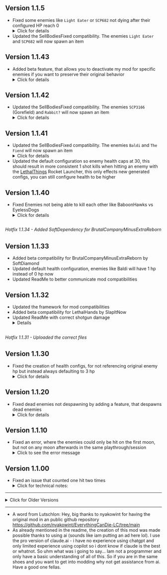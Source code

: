 ## Version 1.1.5
- Fixed some enemies like `Light Eater` or `SCP682` not dying after their configured HP reach 0 <details><summary>Click for details</summary>- Added a more forceful way of removing enemies that resist the vanilla kill method<p>- This approach should be robust for any future enemies as well</details>
- Updated the SellBodiesFixed compatibility. The enemies `Light Eater` and `SCP682` will now spawn an item
  
## Version 1.1.43

- Added beta feature, that allows you to deactivate my mod for specific enemies if you want to preserve their original behavior<details><summary>Click for details</summary>Inside the configuration file `nwnt.EverythingCanDieAlternative_Enemy_Control.cfg` you can set `Enemy.Enable = false` and my mod will let the vanilla game handle health, hits etc.<p>This can be useful if specific enemies have built-in hit/health/death mechanisms that you want to preserve.</details>

## Version 1.1.42

- Updated the SellBodiesFixed compatibility. The enemies `SCP3166` (Gorefield) and `Rabbit?` will now spawn an item <details><summary>Click for details</summary> The original SellBodiesFixed mod does not spawn an item for them. These enemies are currently hardcoded with power level 2 and 1 items. Btw, i have no clue what mod adds the Rabbit enemy or if it even spawns naturally.</details>

## Version 1.1.41

- Updated the SellBodiesFixed compatibility. The enemies `Baldi` and `The Fiend` will now spawn an item <details><summary>Click for details</summary> The original SellBodiesFixed mod does not spawn an item for them. These enemies are currently hardcoded with power level 2 items, let me know if there are more enemies that dont spawn an item with the SellBodiesFixed mod and i add them.</details>
- Updated the default configuration so enemy health caps at 30, this should result in more consistent 1 shot kills when hitting an enemy with the [LethalThings](https://thunderstore.io/c/lethal-company/p/Evaisa/LethalThings/) Rocket Launcher, this only effects new generated configs, you can still configure health to be higher

## Version 1.1.40

- Fixed Enemies not being able to kill each other like BaboonHawks vs EyelessDogs <details><summary>Click for details</summary><p> Thanks to `SpinoRavenger` for reporting it on Discord!</details>
##
###### Hotfix 1.1.34 - Added SoftDependency for BrutalCompanyMinusExtraReborn

## Version 1.1.33
- Added beta compatibility for BrutalCompanyMinusExtraReborn by SoftDiamond
- Updated default health configuration, enemies like Baldi will have 1 hp instead of 0 hp now
- Updated ReadMe to better communicate mod compatibilities

## Version 1.1.32
- Updated the framework for mod compatibilities
- Added beta compatibility for LethalHands by SlapItNow
- Updated ReadMe with correct shotgun damage<details>Thanks to `ToastIsToasty` for reporting it on Discord!</details>
##
###### Hotfix 1.1.31 - Uploaded the correct files

## Version 1.1.30

- Fixed the creation of health configs, for not referencing original enemy hp but instead always defaulting to 3 hp <details><summary>Click for details</summary><p> Thanks to `pxntxrez` for reporting it on discord!<p>This fix only takes effect when you delete your existing `nwnt.EverythingCanDieAlternative.cfg` file or during a fresh installation in a new modpack.<p>Before this fix, enemies like Forest Giant would default to 3 hp, now they default to 38 hp like in the vanilla game. You can of course still configure them back to 3 hp or whatever you like to. <p>The default configuration caps enemy hp at 38. You can still manually configure hp to be higher. Why is it limited? The enemy "The Fiend" is configured with 1000 hp, i dont think having an hitable enemy with 1000 hp is what someone expects when installing my mod. 38 is already way to much for the shovel or shotgun but eh, might change the hp cap later.</details>

## Version 1.1.20

- Fixed dead enemies not despawning by adding a feature, that despawns dead enemies <details><summary>Click for details</summary> <p>You can disable this feature in the new `nwnt.EverythingCanDieAlternative_Despawn_Rules.cfg` by setting `EnableDespawnFeature` to `false`. <p>Why should you despawn an enemy? A Coilhead will just be froozen if dead if you dont despawn it, looks awful and is bad player feedback. <p>Why should you NOT despawn an enemy? Enemies like Baboon Hawks have proper death animation and proper corpses that are fine to leave as is. <p>You can configure for every mob if it should be despawned or not. For a couple of vanilla enemies with death animations it is defaulted to false. <p>This feature is compatible with SellBodiesFixed and EnhancedMonsters. </details>

## Version 1.1.10

- Fixed an error, where the enemies could only be hit on the first moon, but not on any moon afterwards in the same playthrough/session <details><summary>Click to see the error message</summary>Error setting up enemy: A variable with the identifier nwnt.EverythingCanDieAlternative.ECD_Health_1 already exists! Please use a different identifier.</details>


## Version 1.1.00

- Fixed an issue that counted one hit two times<details><summary>Click for technical notes:</summary><p>The mod now uses the LethalNetworkAPI to bypass the vanilla games hit and health system. May this lead to unforeseen problems? Perhaps, i keep an eye on it.<p>Vanilla Enemy health gets set to 999 for every enemy to not to worry about. <p>This mod now uses its own health tracking system based on the network id of the enemy. When a client hits an enemy the hit gets networked to the host. The host is the only source of truth and keeps track of enemy health. This means clients will no longer see how much health an enemy has inside the log as this information gets not transmitted back. When an enemy reaches 0 hp of our own health tracking the host simply calls the base games methods for killing it. Some modded enemies dont seem to despawn properly, SellBodiesFixed fixes this. <p>With the 1.0.1 approach i also ran into issues with killing some vanilla enemies at 1 hp instead of zero. This is now fixed too.</details>

---
<details><summary> Click for Older Versions</summary>

### Version 1.0.1

#### Fixes
- Changed the hit detection for modded enemies that deviate from using the standard enemyAi system
  - Now properly works with Shrimp, CountryRoadCreature
  - Locker should work as well
  - Could work with a wider range of modded enemies now
  - The configuration for clients should work better as well now

#### Technical Improvements
- Improved hit detection system to catch hits at network synchronization level
- More robust handling of network ownership and client/server interactions
- Better integration with the game's hit registration system
- More logging

---

### Version 1.0.0 (Initial Release)

#### Features
- Makes any mob using Lethal Company's enemyAI system killable (this includes most modded enemies)
- Configurable health values for each enemy
- Robust fallback system for multiplayer edge cases

- **Despawn Issues:**
  - Ghost Girl doesn't despawn when killed (needs more testing)
  - Herobrine and Football might have similar issues (untested)

#### Technical Notes
- If client config fails to load while hitting a monster, the mod defaults to allowing enemy deaths (needs further testing on how to prevent it or on how big the issue actually is, but if the issue appears the mod will just allow the monster to be killable no matter what, the configured hp might be ignored)
- More robust handling of edge cases compared to original EverythingCanDie mod
- Less precise configuration (differentiate between shovel and shotgun) and no explosions on enemy death compared to original EverythingCanDie mod

#### Future Plans For Known Issues
- Not planning to fix The Fiend or Locker (changed my mind, did try to fix it in 1.0.1)
- Ghost Girl despawn issue will remain as is (i leave her at immortal anyway)
- Investigating config synchronization between host and clients (works better as of 1.0.1)

#### Future Features?
- None, this mods only purpose is to be a robust mod to allow the death of enemies with being able to configure their hp, i want to use this mod alongside SellBodiesFixed or Enhanced_Monsters or whatever mods reward you for going on the hunt
</details>

---

- A word from Lutschlon: Hey, big thanks to nyakowint for having the original mod in an public github repository https://github.com/nyakowint/EverythingCanDie-LC/tree/main 
- As already mentioned in the readme, the creation of this mod was made possible thanks to using ai (sounds like iam putting an ad here lol). I use the pro version of claude.ai - i have no experience using chatgpt and only limited experience using copilot so i dont know if claude is the best or whatnot. So uhm what was i going to say... Iam not a programmer and only have a basic understanding of all of this. So if you are in the same shoes and you want to get into modding why not get assistance from ai. Have a good one fellas.
